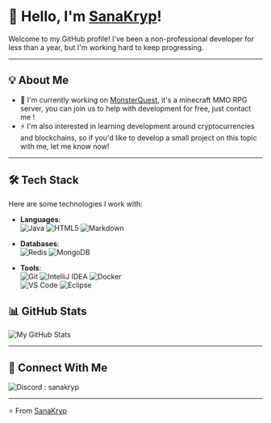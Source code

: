 # 👋 Hello, I'm [SanaKryp](https://github.com/SanaKryp)!

Welcome to my GitHub profile! I've been a non-professional developer for less than a year, but I'm working hard to keep progressing.

---

## 💡 About Me

- 🔭 I'm currently working on [MonsterQuest](https://discord.gg/zjHKhWV), it's a minecraft MMO RPG server, you can join us to help with development for free, just contact me !
- ⚡ I'm also interested in learning development around cryptocurrencies and blockchains, so if you'd like to develop a small project on this topic with me, let me know now!

---

## 🛠️ Tech Stack

Here are some technologies I work with:

- **Languages**:  
  ![Java](https://img.shields.io/badge/Java-007396?style=flat-square&logo=java&logoColor=white)
  ![HTML5](https://img.shields.io/badge/-HTML5-E34F26?style=flat-square&logo=html5&logoColor=white)
  ![Markdown](https://img.shields.io/badge/Markdown-000000?style=for-the-badge&logo=markdown&logoColor=white)

- **Databases**:  
  ![Redis](https://img.shields.io/badge/-Redis-DC382D?style=flat-square&logo=redis&logoColor=white)
  ![MongoDB](https://img.shields.io/badge/-MongoDB-47A248?style=flat-square&logo=mongodb&logoColor=white)  

- **Tools**:  
  ![Git](https://img.shields.io/badge/-Git-F05032?style=flat-square&logo=git&logoColor=white)
  ![IntelliJ IDEA](https://img.shields.io/badge/-IntelliJ%20IDEA-000000?style=flat-square&logo=intellij-idea&logoColor=white)
  ![Docker](https://img.shields.io/badge/-Docker-2496ED?style=flat-square&logo=docker&logoColor=white)  
  ![VS Code](https://img.shields.io/badge/-VSCode-007ACC?style=flat-square&logo=visual-studio-code&logoColor=white)
  ![Eclipse](https://img.shields.io/badge/Eclipse-2C2255?style=flat-square&logo=Eclipse&logoColor=white)

## 📊 GitHub Stats

![My GitHub Stats](https://github-readme-stats.vercel.app/api?username=SanaKryp&show_icons=true&theme=radical)

---

## 🔗 Connect With Me

![Discord](https://img.shields.io/badge/Discord-5865F2?style=flat-square&logo=discord&logoColor=white) : sanakryp

---

⭐️ From [SanaKryp](https://github.com/SanaKryp)
